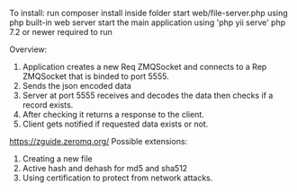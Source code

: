 To install:
run composer install inside folder
start web/file-server.php using php built-in web server
start the main application using 'php yii serve'
php 7.2 or newer required to run







Overview:
1. Application creates a new Req ZMQSocket and connects to a Rep ZMQSocket that is binded to port 5555.
2. Sends the json encoded data
3. Server at port 5555 receives and decodes the data then checks if a record exists.
4. After checking it returns a response to the client.
5. Client gets notified if requested data exists or not.

https://zguide.zeromq.org/
Possible extensions:
1. Creating a new file
2. Active hash and dehash for md5 and sha512
3. Using certification to protect from network attacks.
